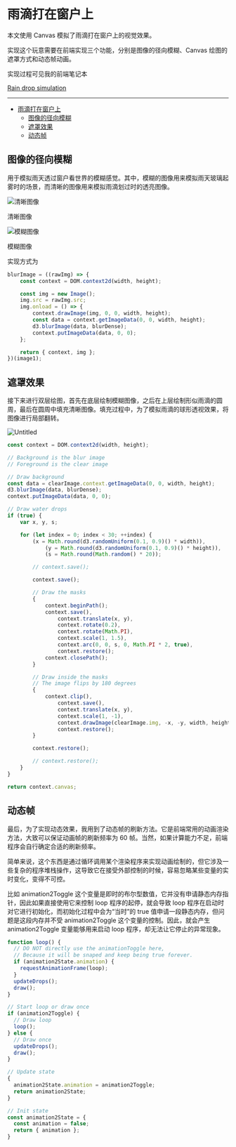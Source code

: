 # 雨滴打在窗户上

本文使用 Canvas 模拟了雨滴打在窗户上的视觉效果。

实现这个玩意需要在前端实现三个功能，分别是图像的径向模糊、Canvas 绘图的遮罩方式和动态帧动画。

实现过程可见我的前端笔记本

[Rain drop simulation](https://observablehq.com/@listenzcc/rain-drop-simulation "Rain drop simulation")

---

- [雨滴打在窗户上](#雨滴打在窗户上)
  - [图像的径向模糊](#图像的径向模糊)
  - [遮罩效果](#遮罩效果)
  - [动态帧](#动态帧)

## 图像的径向模糊

用于模拟雨天透过窗户看世界的模糊感觉。其中，模糊的图像用来模拟雨天玻璃起雾时的场景，而清晰的图像用来模拟雨滴划过时的透亮图像。

![清晰图像](%E9%9B%A8%E6%BB%B4%E6%89%93%E5%9C%A8%E7%AA%97%E6%88%B7%E4%B8%8A%20c5d1c09b57754ec29f8ddc2d679cfdb4/Untitled.png)

清晰图像

![模糊图像](%E9%9B%A8%E6%BB%B4%E6%89%93%E5%9C%A8%E7%AA%97%E6%88%B7%E4%B8%8A%20c5d1c09b57754ec29f8ddc2d679cfdb4/Untitled%201.png)

模糊图像

实现方式为

```jsx
blurImage = ((rawImg) => {
    const context = DOM.context2d(width, height);

    const img = new Image();
    img.src = rawImg.src;
    img.onload = () => {
        context.drawImage(img, 0, 0, width, height);
        const data = context.getImageData(0, 0, width, height);
        d3.blurImage(data, blurDense);
        context.putImageData(data, 0, 0);
    };

    return { context, img };
})(image1);
```

## 遮罩效果

接下来进行双层绘图，首先在底层绘制模糊图像，之后在上层绘制形似雨滴的圆周，最后在圆周中填充清晰图像。填充过程中，为了模拟雨滴的球形透视效果，将图像进行局部翻转。

![Untitled](%E9%9B%A8%E6%BB%B4%E6%89%93%E5%9C%A8%E7%AA%97%E6%88%B7%E4%B8%8A%20c5d1c09b57754ec29f8ddc2d679cfdb4/Untitled%202.png)

```jsx
const context = DOM.context2d(width, height);

// Background is the blur image
// Foreground is the clear image

// Draw background
const data = clearImage.context.getImageData(0, 0, width, height);
d3.blurImage(data, blurDense);
context.putImageData(data, 0, 0);

// Draw water drops
if (true) {
    var x, y, s;

    for (let index = 0; index < 30; ++index) {
        (x = Math.round(d3.randomUniform(0.1, 0.9)() * width)),
            (y = Math.round(d3.randomUniform(0.1, 0.9)() * height)),
            (s = Math.round(Math.random() * 20));

        // context.save();

        context.save();

        // Draw the masks
        {
            context.beginPath();
            context.save(),
                context.translate(x, y),
                context.rotate(0.2),
                context.rotate(Math.PI),
                context.scale(1, 1.5),
                context.arc(0, 0, s, 0, Math.PI * 2, true),
                context.restore();
            context.closePath();
        }

        // Draw inside the masks
        // The image flips by 180 degrees
        {
            context.clip(),
                context.save(),
                context.translate(x, y),
                context.scale(1, -1),
                context.drawImage(clearImage.img, -x, -y, width, height),
                context.restore();
        }

        context.restore();

        // context.restore();
    }
}

return context.canvas;
```

## 动态帧

最后，为了实现动态效果，我用到了动态帧的刷新方法。它是前端常用的动画渲染方法，大致可以保证动画帧的刷新频率为 60 帧。当然，如果计算能力不足，前端程序会自行确定合适的刷新频率。

简单来说，这个东西是通过循环调用某个渲染程序来实现动画绘制的，但它涉及一些复杂的程序堆栈操作，这导致它在接受外部控制的时候，容易忽略某些变量的实时变化，变得不可控。

比如 animation2Toggle 这个变量是即时的布尔型数值，它并没有申请静态内存指针，因此如果直接使用它来控制 loop 程序的起停，就会导致 loop 程序在启动时对它进行初始化，而初始化过程中会为“当时”的 true 值申请一段静态内存，但问题是这段内存并不受 animation2Toggle 这个变量的控制。因此，就会产生 animation2Toggle 变量能够用来启动 loop 程序，却无法让它停止的异常现象。

```jsx
function loop() {
  // DO NOT directly use the animationToggle here,
  // Because it will be snaped and keep being true forever.
  if (animation2State.animation) {
    requestAnimationFrame(loop);
  }
  updateDrops();
  draw();
}

// Start loop or draw once
if (animation2Toggle) {
  // Draw loop
  loop();
} else {
  // Draw once
  updateDrops();
  draw();
}

// Update state
{
  animation2State.animation = animation2Toggle;
  return animation2State;
}

// Init state
const animation2State = {
  const animation = false;
  return { animation };
}
```
